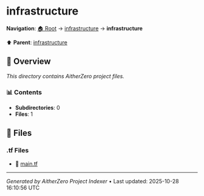 # infrastructure

**Navigation**: [🏠 Root](../../index.md) → [infrastructure](../index.md) → **infrastructure**

⬆️ **Parent**: [infrastructure](../index.md)

## 📖 Overview

*This directory contains AitherZero project files.*

### 📊 Contents

- **Subdirectories**: 0
- **Files**: 1

## 📄 Files

### .tf Files

- 📄 [main.tf](./main.tf)

---

*Generated by AitherZero Project Indexer* • Last updated: 2025-10-28 16:10:56 UTC


